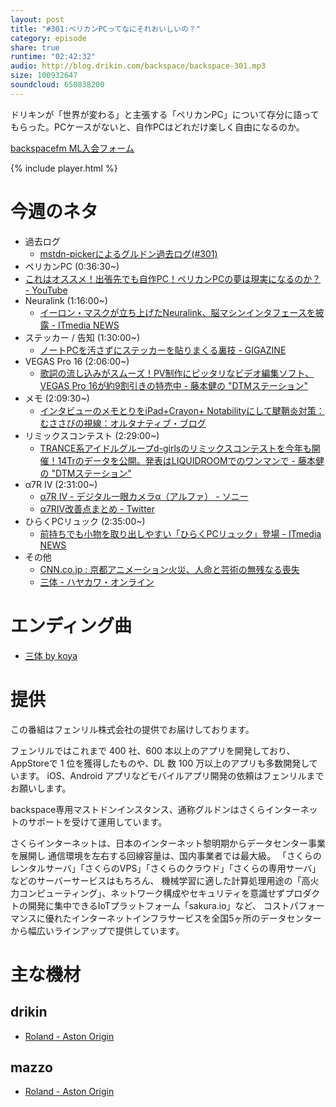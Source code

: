 ```yaml
---
layout: post
title: "#301:ペリカンPCってなにそれおいしいの？"
category: episode
share: true
runtime: "02:42:32"
audio: http://blog.drikin.com/backspace/backspace-301.mp3
size: 100932647
soundcloud: 650838200
---
```


ドリキンが「世界が変わる」と主張する「ペリカンPC」について存分に語ってもらった。PCケースがないと、自作PCはどれだけ楽しく自由になるのか。

[backspacefm ML入会フォーム](http://backspace.us11.list-manage.com/subscribe?u=09c933bd3997c1d16dbed156a&id=84b6529b91)

{% include player.html %}


# 今週のネタ
* 過去ログ
  * [mstdn-pickerによるグルドン過去ログ(#301)](https://rbtnn.github.io/mstdn-picker/?instance=mstdn.guru&since_id=102470557638579560&max_id=102471311634552618)
* ペリカンPC (0:36:30~)
 * [これはオススメ！出張先でも自作PC！ペリカンPCの夢は現実になるのか？ - YouTube](https://www.youtube.com/watch?v=l6rwHkvXYvk&feature=youtu.be)
* Neuralink (1:16:00~)
  * [イーロン・マスクが立ち上げたNeuralink、脳マシンインタフェースを披露 - ITmedia NEWS](https://www.itmedia.co.jp/news/articles/1907/18/news137.html)
* ステッカー / 告知 (1:30:00~)
  * [ノートPCを汚さずにステッカーを貼りまくる裏技 - GIGAZINE](https://gigazine.net/news/20190715-preserving-laptop-stickers/)
* VEGAS Pro 16 (2:06:00~)
  * [歌詞の流し込みがスムーズ！PV制作にピッタリなビデオ編集ソフト、VEGAS Pro 16が約9割引きの特売中 - 藤本健の &quot;DTMステーション&quot;](https://www.dtmstation.com/archives/25807.html)
* メモ (2:09:30~)
  * [インタビューのメモとりをiPad+Crayon+ Notabilityにして腱鞘炎対策：むささびの視線：オルタナティブ・ブログ](https://blogs.itmedia.co.jp/musasabi/2019/07/ipadcrayon_notability.html)
* リミックスコンテスト (2:29:00~)
  * [TRANCE系アイドルグループd-girlsのリミックスコンテストを今年も開催！14Trのデータを公開。発表はLIQUIDROOMでのワンマンで - 藤本健の "DTMステーション"](https://www.dtmstation.com/archives/25574.html)
* α7R IV (2:31:00~)
  * [α7R IV - デジタル一眼カメラα（アルファ） - ソニー](https://www.sony.jp/ichigan/products/ILCE-7RM4/)
  * [α7RⅣ改善点まとめ - Twitter](https://twitter.com/okitaka_/status/1151503053582811136)
* ひらくPCリュック (2:35:00~)
  * [前持ちでも小物を取り出しやすい「ひらくPCリュック」登場 - ITmedia NEWS](https://www.itmedia.co.jp/news/articles/1907/18/news068.html)
* その他
  * [CNN.co.jp : 京都アニメーション火災、人命と芸術の無残なる喪失](https://www.cnn.co.jp/style/arts/35140138.html)
  * [三体 - ハヤカワ・オンライン](https://www.hayakawa-online.co.jp/shopdetail/000000014259/)

# エンディング曲
* [三体 by koya](https://soundcloud.com/koya/v4ukzsdn96fs)

# 提供

この番組はフェンリル株式会社の提供でお届けしております。

フェンリルではこれまで 400 社、600 本以上のアプリを開発しており、AppStoreで 1 位を獲得したものや、DL 数 100 万以上のアプリも多数開発しています。
iOS、Android アプリなどモバイルアプリ開発の依頼はフェンリルまでお願いします。

backspace専用マストドンインスタンス、通称グルドンはさくらインターネットのサポートを受けて運用しています。

さくらインターネットは、日本のインターネット黎明期からデータセンター事業を展開し
通信環境を左右する回線容量は、国内事業者では最大級。
「さくらのレンタルサーバ」「さくらのVPS」「さくらのクラウド」「さくらの専用サーバ」などのサーバーサービスはもちろん、
機械学習に適した計算処理用途の「高火力コンピューティング」、ネットワーク構成やセキュリティを意識せずプロダクトの開発に集中できるIoTプラットフォーム「sakura.io」など、
コストパフォーマンスに優れたインターネットインフラサービスを全国5ヶ所のデータセンターから幅広いラインアップで提供しています。

# 主な機材

## drikin
* [Roland - Aston Origin](http://amzn.asia/1OwAZ0w)

## mazzo
* [Roland - Aston Origin](http://amzn.asia/1OwAZ0w)
